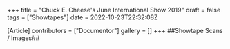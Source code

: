 +++
title = "Chuck E. Cheese's June International Show 2019"
draft = false
tags = ["Showtapes"]
date = 2022-10-23T22:32:08Z

[Article]
contributors = ["Documentor"]
gallery = []
+++
##Showtape Scans / Images##
